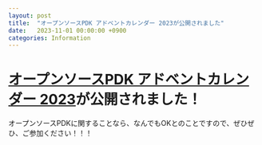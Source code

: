 ```yaml
---
layout: post
title:  "オープンソースPDK アドベントカレンダー 2023が公開されました"
date:   2023-11-01 00:00:00 +0900
categories: Information
---
```


# [オープンソースPDK アドベントカレンダー 2023](https://qiita.com/advent-calendar/2023/opensource-pdk)が公開されました！

オープンソースPDKに関することなら、なんでもOKとのことですので、ぜひぜひ、ご参加ください！！！
